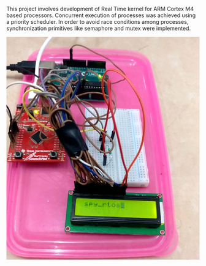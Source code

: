 This project involves development of Real Time kernel for ARM Cortex M4 based processors.
Concurrent execution of processes was achieved using a priority scheduler. 
In order to avoid race conditions among processes, synchronization primitives like semaphore and mutex were implemented.

![alt text](https://github.com/abishek27/spi-rtos/blob/patch-1/Project/images.png)
